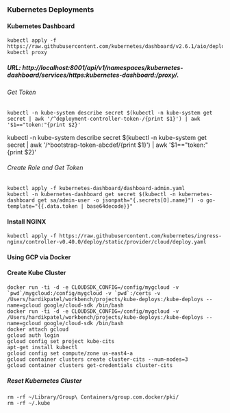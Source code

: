 ### Kubernetes Deployments

#### Kubernetes Dashboard
```
kubectl apply -f https://raw.githubusercontent.com/kubernetes/dashboard/v2.6.1/aio/deploy/recommended.yaml
kubectl proxy
```
##### URL: http://localhost:8001/api/v1/namespaces/kubernetes-dashboard/services/https:kubernetes-dashboard:/proxy/.

###### Get Token
```
kubectl -n kube-system describe secret $(kubectl -n kube-system get secret | awk '/^deployment-controller-token-/{print $1}') | awk '$1=="token:"{print $2}'
```

kubectl -n kube-system describe secret $(kubectl -n kube-system get secret | awk '/^bootstrap-token-abcdef/{print $1}') | awk '$1=="token:"{print $2}'

###### Create Role and Get Token
```
kubectl apply -f kubernetes-dashboard/dashboard-admin.yaml
kubectl -n kubernetes-dashboard get secret $(kubectl -n kubernetes-dashboard get sa/admin-user -o jsonpath="{.secrets[0].name}") -o go-template="{{.data.token | base64decode}}"
```


#### Install NGINX
```
kubectl apply -f https://raw.githubusercontent.com/kubernetes/ingress-nginx/controller-v0.40.0/deploy/static/provider/cloud/deploy.yaml

```

#### Using GCP via Docker

#### Create Kube Cluster
```
docker run -ti -d -e CLOUDSDK_CONFIG=/config/mygcloud -v `pwd`/mygcloud:/config/mygcloud -v `pwd`:/certs -v /Users/hardikpatel/workbench/projects/kube-deploys:/kube-deploys --name=gcloud google/cloud-sdk /bin/bash 
docker run -ti -d -e CLOUDSDK_CONFIG=/config/mygcloud -v /Users/hardikpatel/workbench/projects/kube-deploys:/kube-deploys --name=gcloud google/cloud-sdk /bin/bash 
docker attach gcloud
gcloud auth login
gcloud config set project kube-cits
apt-get install kubectl
gcloud config set compute/zone us-east4-a
gcloud container clusters create cluster-cits --num-nodes=3
gcloud container clusters get-credentials cluster-cits
```

##### Reset Kubernetes Cluster
```
rm -rf ~/Library/Group\ Containers/group.com.docker/pki/
rm -rf ~/.kube

```
